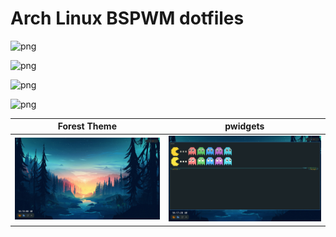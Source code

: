 # Arch Linux BSPWM dotfiles

![png](https://raw.githubusercontent.com/KungPaoChick/dotfiles-bspwm/master/images/Screenshot_2021-08-02-20_1920x1080.png)

![png](https://raw.githubusercontent.com/KungPaoChick/dotfiles-bspwm/master/images/lxdm.png)

![png](https://raw.githubusercontent.com/KungPaoChick/dotfiles-bspwm/master/images/Screenshot_2021-08-16-26.png)

![png](https://raw.githubusercontent.com/KungPaoChick/dotfiles-bspwm/master/images/Screenshot_2021-08-16-43.png)

Forest Theme|pwidgets
--|--
<img src="images/Screenshot_2021-08-17-09_1920x1080.png">|<img src="images/Screenshot_2021-08-17-28_1920x1080.png">